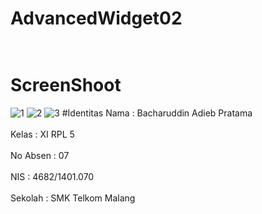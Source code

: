 # AdvancedWidget02<br><br>
# ScreenShoot<br>
![1](https://cloud.githubusercontent.com/assets/22101214/18816546/8089be14-8376-11e6-9cce-fe363bd4b795.PNG)
![2](https://cloud.githubusercontent.com/assets/22101214/18816548/808e6a18-8376-11e6-81cd-2b1fe7b75e65.PNG)
![3](https://cloud.githubusercontent.com/assets/22101214/18816547/808cdea0-8376-11e6-8695-18302db22919.PNG)
#Identitas
 Nama  : Bacharuddin Adieb Pratama<br><br>
 Kelas : XI RPL 5<br><br>
 No Absen : 07<br><br>
 NIS : 4682/1401.070<br><br>
 Sekolah : SMK Telkom Malang<br><br>
